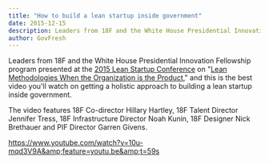 ```yaml
---
title: "How to build a lean startup inside government"
date: 2015-12-15
description: Leaders from 18F and the White House Presidential Innovation Fellowship program presented at the 2015 Lean Startup Conference on “Lean Methodologies When the Organization is the Product,” and this is the best video you’ll watch on getting a holistic approach to building a lean startup inside government.
author: GovFresh
---
```


Leaders from 18F and the White House Presidential Innovation Fellowship program presented at the <a href="http://leanstartup.co/conferences/lean-startup-conference-2015/">2015 Lean Startup Conference</a> on "<a href="https://www.youtube.com/watch?v=10u-mqd3V9A&amp;feature=youtu.be&amp;t=59s">Lean Methodologies When the Organization is the Product</a>," and this is the best video you'll watch on getting a holistic approach to building a lean startup inside government.

The video features 18F Co-director Hillary Hartley, 18F Talent Director Jennifer Tress, 18F Infrastructure Director Noah Kunin, 18F Designer Nick Brethauer and PIF Director Garren Givens.

https://www.youtube.com/watch?v=10u-mqd3V9A&amp;feature=youtu.be&amp;t=59s
